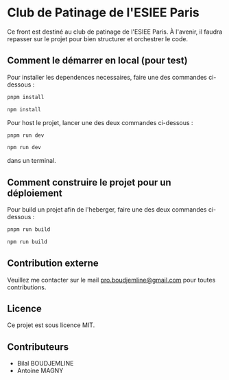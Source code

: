 # Club de Patinage de l'ESIEE Paris

Ce front est destiné au club de patinage de l'ESIEE Paris. À l'avenir, il faudra repasser sur le projet pour bien structurer et orchestrer le code.

## Comment le démarrer en local (pour test)

Pour installer les dependences necessaires, faire une des commandes ci-dessous :

```bash
pnpm install
```

```bash
npm install
```

Pour host le projet, lancer une des deux commandes ci-dessous :

```bash
pnpm run dev
```

```bash
npm run dev
```

dans un terminal.

## Comment construire le projet pour un déploiement

Pour build un projet afin de l'heberger, faire une des deux commandes ci-dessous :

```bash
pnpm run build
```

```bash
npm run build
```

## Contribution externe

Veuillez me contacter sur le mail pro.boudjemline@gmail.com pour toutes contributions.

## Licence

Ce projet est sous licence MIT.

## Contributeurs

-   Bilal BOUDJEMLINE
-   Antoine MAGNY
